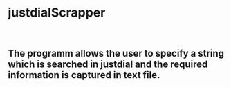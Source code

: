 # justdialScrapper


</br>

## The programm allows the user to specify a string which is searched in justdial and the required information is captured in text file.
